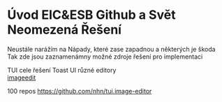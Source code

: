 ﻿# Úvod   EIC&ESB Github a Svět Neomezená Řešení   

Neustále narážím na Nápady, které zase zapadnou a některých je škoda
Tak zde jsou zaznamenámny možné zdroje řešení pro implementaci 



    
TUI cele řešení Toast UI různé editory    
[imageedit](https://ui.toast.com/tui-image-editor)    
    
100 repos https://github.com/nhn/tui.image-editor    
    
    